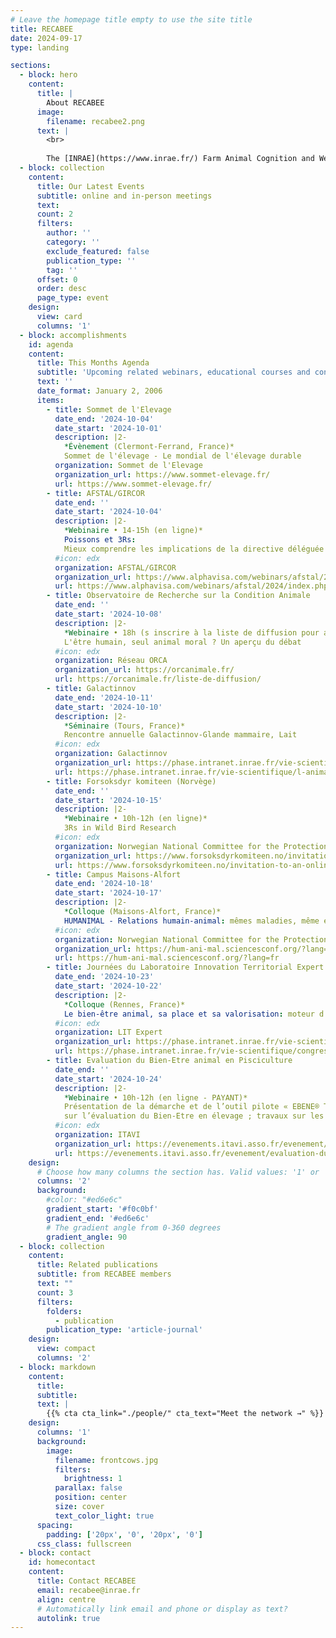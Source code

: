 ```yaml
---
# Leave the homepage title empty to use the site title
title: RECABEE
date: 2024-09-17
type: landing

sections:
  - block: hero
    content:
      title: |
        About RECABEE
      image:
        filename: recabee2.png
      text: |
        <br>
        
        The [INRAE](https://www.inrae.fr/) Farm Animal Cognition and Welfare network consists of the researchers, engineers, technicians and students of the [Departments PHASE](https://www.inrae.fr/departements/phase) and [GA](https://www.inrae.fr/departements/ga) who are interested in animal cognition, welfare and their interrelationship. Members of the network come from about 14 different research laboratories from all over France. They conduct research on a variety of farm animals including sheep, goats, cattle, horses, pigs, trout, poultry and insects. The main expectations of the network’s members are: 1) to think about the link between cognition and welfare; 2) to discuss the concepts and methods of both cognition and welfare research and; 3) to get to know better their colleagues conducting research in these areas.
  - block: collection
    content:
      title: Our Latest Events
      subtitle: online and in-person meetings
      text:
      count: 2
      filters:
        author: ''
        category: ''
        exclude_featured: false
        publication_type: ''
        tag: ''
      offset: 0
      order: desc
      page_type: event
    design:
      view: card
      columns: '1'
  - block: accomplishments
    id: agenda
    content:
      title: This Months Agenda
      subtitle: 'Upcoming related webinars, educational courses and conferences'
      text: ''
      date_format: January 2, 2006
      items:
        - title: Sommet de l'Elevage
          date_end: '2024-10-04'
          date_start: '2024-10-01'
          description: |2-
            *Évènement (Clermont-Ferrand, France)*  
            Sommet de l'élevage - Le mondial de l'élevage durable
          organization: Sommet de l'Elevage
          organization_url: https://www.sommet-elevage.fr/
          url: https://www.sommet-elevage.fr/
        - title: AFSTAL/GIRCOR
          date_end: ''
          date_start: '2024-10-04'
          description: |2-
            *Webinaire • 14-15h (en ligne)*  
            Poissons et 3Rs:  
            Mieux comprendre les implications de la directive déléguée (UE) 2024/1262 de la Commission Européenne du 13 mars 2024 (DL inscription 30/09).
          #icon: edx
          organization: AFSTAL/GIRCOR
          organization_url: https://www.alphavisa.com/webinars/afstal/2024/index.php
          url: https://www.alphavisa.com/webinars/afstal/2024/index.php
        - title: Observatoire de Recherche sur la Condition Animale
          date_end: ''
          date_start: '2024-10-08'
          description: |2-
            *Webinaire • 18h (s inscrire à la liste de diffusion pour avoir le lien)*  
            L'être humain, seul animal moral ? Un aperçu du débat
          #icon: edx
          organization: Réseau ORCA
          organization_url: https://orcanimale.fr/
          url: https://orcanimale.fr/liste-de-diffusion/
        - title: Galactinnov
          date_end: '2024-10-11'
          date_start: '2024-10-10'
          description: |2-
            *Séminaire (Tours, France)*  
            Rencontre annuelle Galactinnov-Glande mammaire, Lait
          #icon: edx
          organization: Galactinnov
          organization_url: https://phase.intranet.inrae.fr/vie-scientifique/l-animation-scientifique/les-animations-transversales/reunion-glande-mammaire-lait-galactinnov-2024
          url: https://phase.intranet.inrae.fr/vie-scientifique/l-animation-scientifique/les-animations-transversales/reunion-glande-mammaire-lait-galactinnov-2024
        - title: Forsoksdyr komiteen (Norvège)
          date_end: ''
          date_start: '2024-10-15'
          description: |2-
            *Webinaire • 10h-12h (en ligne)*  
            3Rs in Wild Bird Research
          #icon: edx
          organization: Norwegian National Committee for the Protection of Animals used for Scientific Purposes
          organization_url: https://www.forsoksdyrkomiteen.no/invitation-to-an-online-meeting-on-3rs-and-best-practice-in-wild-bird-research/
          url: https://www.forsoksdyrkomiteen.no/invitation-to-an-online-meeting-on-3rs-and-best-practice-in-wild-bird-research/
        - title: Campus Maisons-Alfort
          date_end: '2024-10-18'
          date_start: '2024-10-17'
          description: |2-
            *Colloque (Maisons-Alfort, France)*  
            HUMANIMAL - Relations humain-animal: mêmes maladies, même environnement et même sensibilité
          #icon: edx
          organization: Norwegian National Committee for the Protection of Animals used for Scientific Purposes
          organization_url: https://hum-ani-mal.sciencesconf.org/?lang=fr
          url: https://hum-ani-mal.sciencesconf.org/?lang=fr
        - title: Journées du Laboratoire Innovation Territorial Expert
          date_end: '2024-10-23'
          date_start: '2024-10-22'
          description: |2-
            *Colloque (Rennes, France)*  
            Le bien-être animal, sa place et sa valorisation: moteur d'un sens renouvelé au travail ?
          #icon: edx
          organization: LIT Expert
          organization_url: https://phase.intranet.inrae.fr/vie-scientifique/congres-et-colloques/journees-l.i.t-expert
          url: https://phase.intranet.inrae.fr/vie-scientifique/congres-et-colloques/journees-l.i.t-expert
        - title: Evaluation du Bien-Etre animal en Pisciculture
          date_end: ''
          date_start: '2024-10-24'
          description: |2-
            *Webinaire • 10h-12h (en ligne - PAYANT)*  
            Présentation de la démarche et de l’outil pilote « EBENE® Truite »  
            sur l’évaluation du Bien-Etre en élevage ; travaux sur les autres espèces piscicoles 
          #icon: edx
          organization: ITAVI
          organization_url: https://evenements.itavi.asso.fr/evenement/evaluation-du-bien-etre-animal-en-pisciculture
          url: https://evenements.itavi.asso.fr/evenement/evaluation-du-bien-etre-animal-en-pisciculture
    design:
      # Choose how many columns the section has. Valid values: '1' or '2'.
      columns: '2'
      background:
        #color: "#ed6e6c" 
        gradient_start: '#f0c0bf'
        gradient_end: '#ed6e6c'
        # The gradient angle from 0-360 degrees
        gradient_angle: 90
  - block: collection
    content:
      title: Related publications
      subtitle: from RECABEE members
      text: ""
      count: 3
      filters:
        folders:
          - publication
        publication_type: 'article-journal'
    design:
      view: compact
      columns: '2'
  - block: markdown
    content:
      title:
      subtitle:
      text: |
        {{% cta cta_link="./people/" cta_text="Meet the network →" %}}
    design:
      columns: '1'
      background:
        image: 
          filename: frontcows.jpg
          filters:
            brightness: 1
          parallax: false
          position: center
          size: cover
          text_color_light: true
      spacing:
        padding: ['20px', '0', '20px', '0']
      css_class: fullscreen
  - block: contact
    id: homecontact
    content:
      title: Contact RECABEE
      email: recabee@inrae.fr
      align: centre
      # Automatically link email and phone or display as text?
      autolink: true
---
```

